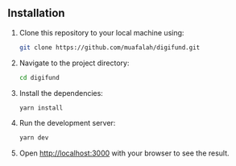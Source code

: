## Installation

1. Clone this repository to your local machine using:

   ```bash
   git clone https://github.com/muafalah/digifund.git
   ```
2. Navigate to the project directory:
   ```bash
   cd digifund
   ```
3. Install the dependencies:
   ```bash
   yarn install
   ```
4. Run the development server:
   ```bash
   yarn dev
   ```
5. Open [http://localhost:3000](http://localhost:3000) with your browser to see the result.
